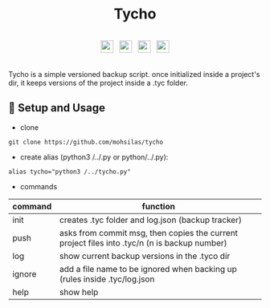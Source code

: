 <div align="center"><h1>Tycho</h1></div>

<br>
<div align="center">
  <img/ src="https://github.com/user-attachments/assets/b7ca8b8b-7840-4b1d-aa40-c081e15d3af2" height="25">&nbsp;&nbsp;
  <img/ src="https://github.com/user-attachments/assets/3cd1ab55-deda-4cdd-a21e-951d91bf3231" height="25">&nbsp;&nbsp;
  <img/ src="https://github.com/user-attachments/assets/c93b9d1f-920b-4191-99da-acc38466f8c2" height="25">&nbsp;&nbsp;
  <img/ src="https://github.com/user-attachments/assets/aaac5885-8d01-4b17-a778-e67a6d98d74b" height="25">
</div>
<br>

Tycho is a simple versioned backup script. once initialized inside a project's dir, it keeps versions of the project inside a .tyc folder.

## 🎠 Setup and Usage

* clone
```
git clone https://github.com/mohsilas/tycho
```

* create alias (python3 /../.py or python/../.py):
```
alias tycho="python3 /../tycho.py"
```

* commands

| command | function                                                             |
|---------|----------------------------------------------------------------------|
| init    | creates .tyc folder and log.json (backup tracker) |
| push    | asks from commit msg, then copies the current project files into .tyc/n (n is backup number)  |
| log     | show current backup versions in the .tyco dir                               |
| ignore  | add a file name to be ignored when backing up  (rules inside .tyc/log.json              |
| help    | show help                                                            |
